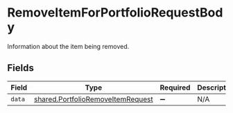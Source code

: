 # RemoveItemForPortfolioRequestBody

Information about the item being removed.


## Fields

| Field                                                                                  | Type                                                                                   | Required                                                                               | Description                                                                            |
| -------------------------------------------------------------------------------------- | -------------------------------------------------------------------------------------- | -------------------------------------------------------------------------------------- | -------------------------------------------------------------------------------------- |
| `data`                                                                                 | [shared.PortfolioRemoveItemRequest](../../models/shared/portfolioremoveitemrequest.md) | :heavy_minus_sign:                                                                     | N/A                                                                                    |
